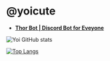 # @yoicute
- **[Thor Bot | Discord Bot for Eveyone](https://thorbot.xyz/)**

![Yoi GitHub stats](https://github-readme-stats.vercel.app/api?username=thiennguyenqn&show_icons=true&theme=radical)

[![Top Langs](https://github-readme-stats.vercel.app/api/top-langs/?username=thiennguyenqn&layout=compact)](https://github.com/thiennguyenqn/)

